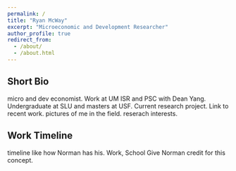 ```yaml
---
permalink: /
title: "Ryan McWay"
excerpt: "Microeconomic and Development Researcher"
author_profile: true
redirect_from: 
  - /about/
  - /about.html
---
```



Short Bio
----
micro and dev economist. Work at UM ISR and PSC with Dean Yang. Undergraduate at SLU and masters at USF. Current research project. Link to recent work. pictures of me in the field. reserach interests.

Work Timeline
----
timeline like how Norman has his. Work, School
Give Norman credit for this concept.


